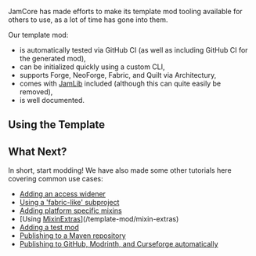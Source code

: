 JamCore has made efforts to make its template mod tooling available for others to use, as a lot of time has gone into them.

Our template mod:

- is automatically tested via GitHub CI (as well as including GitHub CI for the generated mod),
- can be initialized quickly using a custom CLI,
- supports Forge, NeoForge, Fabric, and Quilt via Architectury,
- comes with [JamLib](/jamlib/getting-started) included (although this can quite easily be removed),
- is well documented.

## Using the Template

## What Next?

In short, start modding! We have also made some other tutorials here covering common use cases:

- [Adding an access widener](/template-mod/access-wideners)
- [Using a 'fabric-like' subproject](/template-mod/fabric-like-subproject)
- [Adding platform specific mixins](/template-mod/platform-specific-mixins)
- [Using [MixinExtras](https://github.com/LlamaLad7/MixinExtras)](/template-mod/mixin-extras)
- [Adding a test mod](/template-mod/test-mod)
- [Publishing to a Maven repository](/template-mod/maven-repository)
- [Publishing to GitHub, Modrinth, and Curseforge automatically](/template-mod/publishing)
